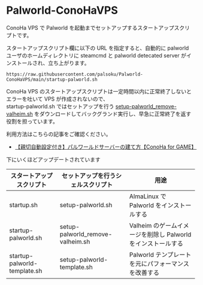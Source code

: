 # Palworld-ConoHaVPS
ConoHa VPS で Palworld を起動までセットアップするスタートアップスクリプトです。

スタートアップスクリプト欄に以下の URL を指定すると、自動的に palworld ユーザのホームディレクトリに steamcmd と palworld detecated server がインストールされ、立ち上がります。
```
https://raw.githubusercontent.com/palsoku/Palworld-ConoHaVPS/main/startup-palworld.sh
```

ConoHa VPS のスタートアップスクリプトは一定時間以内に正常終了しないとエラーを吐いて VPS が作成されないので、  
startup-palworld.sh ではセットアップを行う [setup-palworld_remove-valheim.sh](./setup-palworld_remove-valheim.sh) をダウンロードしてバックグランド実行し、早急に正常終了を返す役割を担っています。

利用方法はこちらの記事をご確認ください。
* [【親切自動設定付き】パルワールドサーバーの建て方【ConoHa for GAME】](https://palsoku.jp/tips/palworld-server-conoha/)


下にいくほどアップデートされています

| スタートアップスクリプト | セットアップを行うシェルスクリプト | 用途 |
|---|---|---|
| startup.sh | setup-palworld.sh | AlmaLinux で Palworld をインストールする |
| startup-palworld.sh | setup-palworld_remove-valheim.sh | Valheim のゲームイメージを削除し Palworld をインストールする |
| startup-palworld-template.sh | setup-palworld-template.sh | Palworld テンプレートを元にパフォーマンスを改善する |
